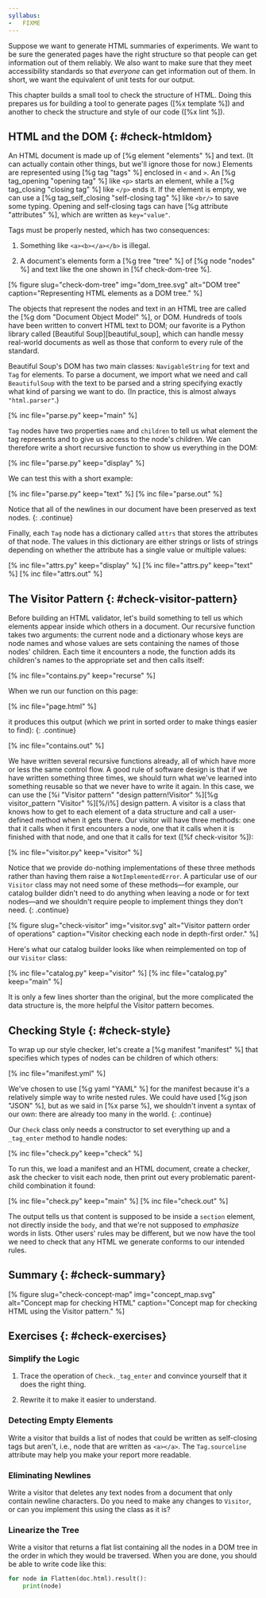 ```yaml
---
syllabus:
-   FIXME
---
```


Suppose we want to generate HTML summaries of experiments.
We want to be sure the generated pages have the right structure
so that people can get information out of them reliably.
We also want to make sure that they meet accessibility standards
so that *everyone* can get information out of them.
In short,
we want the equivalent of unit tests for our output.

This chapter builds a small tool to check the structure of HTML.
Doing this prepares us for building a tool to generate pages ([%x template %])
and another to check the structure and style of our code ([%x lint %]).

## HTML and the DOM {: #check-htmldom}

An HTML document is made up of [%g element "elements" %] and text.
(It can actually contain other things, but we'll ignore those for now.)
Elements are represented using [%g tag "tags" %] enclosed in `<` and `>`.
An [%g tag_opening "opening tag" %] like `<p>` starts an element,
while a [%g tag_closing "closing tag" %] like `</p>` ends it.
If the element is empty,
we can use a [%g tag_self_closing "self-closing tag" %] like `<br/>`
to save some typing.
Opening and self-closing tags can have [%g attribute "attributes" %],
which are written as `key="value"`.

Tags must be properly nested,
which has two consequences:

1.  Something like `<a><b></a></b>` is illegal.

2.  A document's elements form a [%g tree "tree" %] of [%g node "nodes" %] and text
    like the one shown in [%f check-dom-tree %].

[% figure
   slug="check-dom-tree"
   img="dom_tree.svg"
   alt="DOM tree"
   caption="Representing HTML elements as a DOM tree."
%]

The objects that represent the nodes and text in an HTML tree
are called the [%g dom "Document Object Model" %], or DOM.
Hundreds of tools have been written to convert HTML text to DOM;
our favorite is a Python library called [Beautiful Soup][beautiful_soup],
which can handle messy real-world documents
as well as those that conform to every rule of the standard.

Beautiful Soup's DOM has two main classes:
`NavigableString` for text and `Tag` for elements.
To parse a document,
we import what we need and call `BeautifulSoup` with
the text to be parsed
and a string specifying exactly what kind of parsing we want to do.
(In practice, this is almost always `"html.parser"`.)

[% inc file="parse.py" keep="main" %]

`Tag` nodes have two properties `name` and `children`
to tell us what element the tag represents
and to give us access to the node's children.
We can therefore write a short recursive function
to show us everything in the DOM:

[% inc file="parse.py" keep="display" %]

We can test this with a short example:

[% inc file="parse.py" keep="text" %]
[% inc file="parse.out" %]

Notice that all of the newlines in our document
have been preserved as text nodes.
{: .continue}

Finally,
each `Tag` node has a dictionary called `attrs`
that stores the attributes of that node.
The values in this dictionary are either strings or lists of strings
depending on whether the attribute has a single value or multiple values:

[% inc file="attrs.py" keep="display" %]
[% inc file="attrs.py" keep="text" %]
[% inc file="attrs.out" %]

## The Visitor Pattern {: #check-visitor-pattern}

Before building an HTML validator,
let's build something to tell us
which elements appear inside which others in a document.
Our recursive function takes two arguments:
the current node and a dictionary
whose keys are node names and whose values are sets
containing the names of those nodes' children.
Each time it encounters a node,
the function adds its children's names to the appropriate set
and then calls itself:

[% inc file="contains.py" keep="recurse" %]

When we run our function on this page:

[% inc file="page.html" %]

it produces this output
(which we print in sorted order to make things easier to find):
{: .continue}

[% inc file="contains.out" %]

We have written several recursive functions already,
all of which have more or less the same control flow.
A good rule of software design is that if we have written something three times,
we should turn what we've learned into something reusable
so that we never have to write it again.
In this case,
we can use the [%i "Visitor pattern" "design pattern!Visitor" %][%g visitor_pattern "Visitor" %][%/i%] design pattern.
A visitor is a class that knows how to get to each element of a data structure
and call a user-defined method when it gets there.
Our visitor will have three methods:
one that it calls when it first encounters a node,
one that it calls when it is finished with that node,
and one that it calls for text ([%f check-visitor %]):

[% inc file="visitor.py" keep="visitor" %]

Notice that we provide do-nothing implementations of these three methods
rather than having them raise a `NotImplementedError`.
A particular use of our `Visitor` class may not need some of these methods—for example,
our catalog builder didn't need to do anything when leaving a node or for text nodes—and
we shouldn't require people to implement things they don't need.
{: .continue}

[% figure
   slug="check-visitor"
   img="visitor.svg"
   alt="Visitor pattern order of operations"
   caption="Visitor checking each node in depth-first order."
%]

Here's what our catalog builder looks like
when reimplemented on top of our `Visitor` class:

[% inc file="catalog.py" keep="visitor" %]
[% inc file="catalog.py" keep="main" %]

It is only a few lines shorter than the original,
but the more complicated the data structure is,
the more helpful the Visitor pattern becomes.

## Checking Style {: #check-style}

To wrap up our style checker,
let's create a [%g manifest "manifest" %] that specifies
which types of nodes can be children of which others:

[% inc file="manifest.yml" %]

We've chosen to use [%g yaml "YAML" %] for the manifest
because it's a relatively simple way to write nested rules.
We could have used [%g json "JSON" %],
but as we said in [%x parse %],
we shouldn't invent a syntax of our own:
there are already too many in the world.
{: .continue}

Our `Check` class only needs a constructor to set everything up
and a `_tag_enter` method to handle nodes:

[% inc file="check.py" keep="check" %]

To run this,
we load a manifest and an HTML document,
create a checker,
ask the checker to visit each node,
then print out every problematic parent-child combination it found:

[% inc file="check.py" keep="main" %]
[% inc file="check.out" %]

The output tells us that content is supposed to be inside a `section` element,
not directly inside the `body`,
and that we're not supposed to *emphasize* words in lists.
Other users' rules may be different,
but we now have the tool we need
to check that any HTML we generate conforms to our intended rules.

## Summary {: #check-summary}

[% figure
   slug="check-concept-map"
   img="concept_map.svg"
   alt="Concept map for checking HTML"
   caption="Concept map for checking HTML using the Visitor pattern."
%]

## Exercises {: #check-exercises}

### Simplify the Logic

1.  Trace the operation of `Check._tag_enter`
    and convince yourself that it does the right thing.

2.  Rewrite it to make it easier to understand.

### Detecting Empty Elements

Write a visitor that builds a list of nodes
that could be written as self-closing tags but aren't,
i.e.,
node that are written as `<a></a>`.
The `Tag.sourceline` attribute may help you
make your report more readable.

### Eliminating Newlines

Write a visitor that deletes any text nodes from a document
that only contain newline characters.
Do you need to make any changes to `Visitor`,
or can you implement this using the class as it is?

### Linearize the Tree

Write a visitor that returns a flat list containing
all the nodes in a DOM tree
in the order in which they would be traversed.
When you are done,
you should be able to write code like this:

```python
for node in Flatten(doc.html).result():
    print(node)
```
